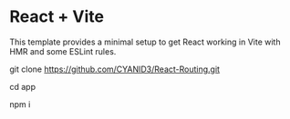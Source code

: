 # React + Vite

This template provides a minimal setup to get React working in Vite with HMR and some ESLint rules.

git clone https://github.com/CYANID3/React-Routing.git

cd app 

npm i

